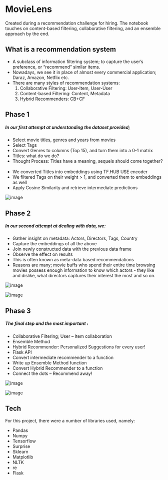 # MovieLens
Created during a recommendation challenge for hiring. The notebook touches on content-based filtering, collaborative filtering, and an ensemble approach by the end. 


## What is a recommendation system
- A subclass of information filtering system; to capture the user’s preference, or “recommend” similar items.​
- Nowadays, we see it in place of almost every commercial application; Daraz, Amazon, Netflix etc.​
- There are many styles of recommendation systems:​
    1. Collaborative Filtering: User-Item, User-User​
    2. Content-based Filtering: Content, Metadata​
    3. Hybrid Recommenders: CB+CF ​



## Phase 1

##### In our first attempt at understanding the dataset provided;​
- Select movie titles, genres and years from movies​
- Select Tags ​
- Convert Genres to columns (Top 15), and turn them into a 0-1 matrix​
- Titles: what do we do?​
- Thought Process: Titles have a meaning, sequels should come together? ​
- We converted Titles into embeddings using TF.HUB USE encoder​
- We filtered Tags on their weight > 1, and converted them to embeddings as well ​
- Apply Cosine Similarity and retrieve intermediate predictions

![image](https://user-images.githubusercontent.com/57410389/115930124-615bde80-a4a2-11eb-902d-cc5f8d43154d.png)


## Phase 2

##### In our second attempt at dealing with data, we:​
- Gather insight on metadata: Actors, Directors, Tags, Country​
- Capture the embeddings of all the above​
- Join newly constructed data with the previous data frame​
- Observe the effect on results​
- This is often known as meta-data based recommendations​
- Reasons are many; movie buffs who spend their entire time browsing movies possess enough information to know which actors - they like and dislike, what directors captures their interest the most and so on.

![image](https://user-images.githubusercontent.com/57410389/115930320-af70e200-a4a2-11eb-9005-c1d463220d69.png)

![image](https://user-images.githubusercontent.com/57410389/115930348-bac40d80-a4a2-11eb-94b3-fd29b4c781cf.png)


## Phase 3

##### The final step and the most important : ​
- Collaborative Filtering; User – Item collaboration​
- Ensemble Method​
- Hybrid Recommender: Personalized Suggestions for every user!​
- Flask API​
- Convert intermediate recommender to a function​
- Write up Ensemble Method function​
- Convert Hybrid Recommender to a function​
- Connect the dots – Recommend away!

![image](https://user-images.githubusercontent.com/57410389/115930522-10001f00-a4a3-11eb-9744-92745a153fca.png)

![image](https://user-images.githubusercontent.com/57410389/115930601-33c36500-a4a3-11eb-8f4d-766913740d0d.png)



## Tech

For this project, there  were a number of libraries used, namely:

- Pandas 
- Numpy
- Tensorflow 
- Surprise 
- Sklearn 
- Matplotlib
- NLTK 
- re 
- Flask


